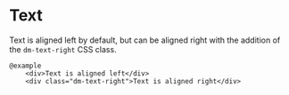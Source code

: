 # Text

Text is aligned left by default, but can be aligned right with the addition of the `dm-text-right` CSS class.

    @example
        <div>Text is aligned left</div>
        <div class="dm-text-right">Text is aligned right</div>
